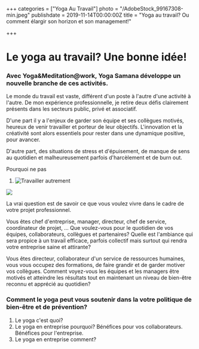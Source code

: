 +++
categories = ["Yoga Au Travail"]
photo = "/AdobeStock_99167308-min.jpeg"
publishdate = 2019-11-14T00:00:00Z
title = "Yoga au travail? Ou comment élargir son horizon et son management!"

+++
# Le yoga au travail? Une bonne idée!

### Avec Yoga&Meditation@work, Yoga Samana développe un nouvelle branche de ces activités. 

Le monde du travail est vaste, différent d'un poste à l'autre d'une activité à l'autre. De mon expérience professionnelle, je retire deux défis clairement présents dans les secteurs public, privé et associatif. 

D'une part il y a l'enjeux de garder son équipe et ses collègues motivés, heureux de venir travailler et porteur de leur objectifs. L'innovation et la créativité sont alors essentiels pour rester dans une dynamique positive, pour avancer. 

D'autre part, des situations de stress et d'épuisement, de manque de sens au quotidien et malheureusement parfois d'harcèlement et de burn out.

Pourquoi ne pas 

1. ![](/assets/uploadsOut/AdobeStock_99167308-min-1.jpeg "Travailler autrement")

![](/assets/uploadsOut/test-image-lourde.jpeg)

La vrai question est de savoir ce que vous voulez vivre dans le cadre de votre projet professionnel. 

Vous êtes chef d'entreprise, manager, directeur, chef de service, coordinateur de projet, ... Que voulez-vous pour le quotidien de vos équipes, collaborateurs, collègues et partenaires? Quelle est l'ambiance qui sera propice à un travail efficace, parfois collectif mais surtout qui rendra votre entreprise saine et attirante?

Vous êtes directeur, collaborateur d'un service de ressources humaines,   vous vous occupez des formations, de faire grandir et de garder motiver vos collègues. Comment voyez-vous les équipes et les managers être motivés et atteindre les résultats tout en maintenant un niveau de bien-être reconnu et apprécié au quotidien?

### Comment le yoga peut vous soutenir dans la votre politique de bien-être et de prévention? 

1. Le yoga c'est quoi?
2. Le yoga en entreprise pourquoi? Bénéfices pour vos collaborateurs. Bénéfices pour l'entreprise.
3. Le yoga en entreprise comment?